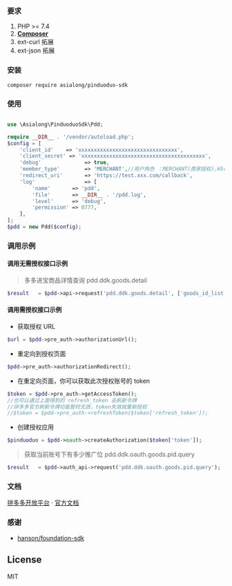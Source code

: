 ### 要求
1. PHP >= 7.4
2. **[Composer](https://getcomposer.org/)**
3. ext-curl 拓展
4. ext-json 拓展

### 安装

`composer require asialong/pinduoduo-sdk`

### 使用

```php

use \Asialong\PinduoduoSdk\Pdd;

require __DIR__ . '/vendor/autoload.php';
$config = [
    'client_id'    => 'xxxxxxxxxxxxxxxxxxxxxxxxxxxxxxxx',
    'client_secret' => 'xxxxxxxxxxxxxxxxxxxxxxxxxxxxxxxxxxxxxxxx',
    'debug'              => true,
    'member_type'        => 'MERCHANT',//用户角色 ：MERCHANT(商家授权),H5(移动端),多多客(JINBAO),
    'redirect_uri'       => 'https://test.xxx.com/callback',
    'log'                => [
        'name'       => 'pdd',
        'file'       => __DIR__ . '/pdd.log',
        'level'      => 'debug',
        'permission' => 0777,
    ],
];
$pdd = new Pdd($config);

```
### 调用示例


#### 调用无需授权接口示例
> 多多进宝商品详情查询 pdd.ddk.goods.detail
```php
$result   = $pdd->api->request('pdd.ddk.goods.detail', ['goods_id_list' => ['395581006']]);

```
#### 调用需授权接口示例

* 获取授权 URL
```php
$url = $pdd->pre_auth->authorizationUrl();
```
* 重定向到授权页面
```php
$pdd->pre_auth->authorizationRedirect();
```
* 在重定向页面，你可以获取此次授权账号的 token
```php
$token = $pdd->pre_auth->getAccessToken();
//也可以通过上面得到的 refresh_token 去刷新令牌
//拼多多官方刷新令牌功能暂时无效，token失效就重新授权
//$token = $pdd->pre_auth->refreshToken($token['refresh_token']);
```
* 创建授权应用
```php
$pinduoduo = $pdd->oauth->createAuthorization($token['token']);
```
> 获取当前账号下有多少推广位 pdd.ddk.oauth.goods.pid.query
```php
$result   = $pdd->auth_api->request('pdd.ddk.oauth.goods.pid.query');
```
### 文档
[拼多多开放平台](http://open.pinduoduo.com/)  · [官方文档](http://open.pinduoduo.com/#/apidocument)


### 感谢

-  [hanson/foundation-sdk](https://github.com/Hanson/foundation-sdk)

## License

MIT